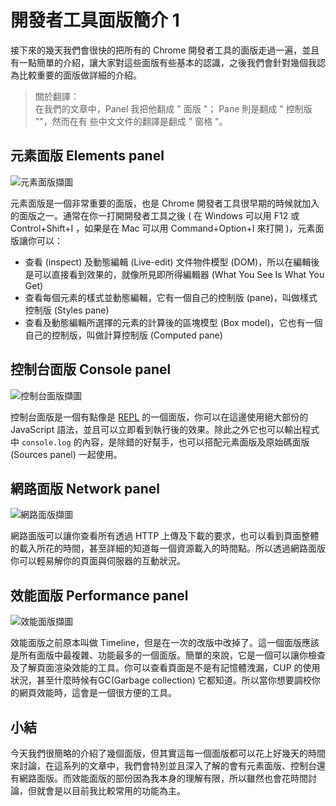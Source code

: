 # 開發者工具面版簡介 1

接下來的幾天我們會很快的把所有的 Chrome 開發者工具的面版走過一遍，並且有一點簡單的介紹，讓大家對這些面版有些基本的認識，之後我們會針對幾個我認為比較重要的面版做詳細的介紹。

> 關於翻譯：\
> 在我們的文章中，Panel 我把他翻成 " 面版 "； Pane 則是翻成 " 控制版 ""，然而在有
> 些中文文件的翻譯是翻成 " 窗格 "。

## 元素面版 Elements panel

![元素面版擷圖](https://www.dropbox.com/s/i135yjo4qex76vq/element.jpg?raw=1)

元素面版是一個非常重要的面版，也是 Chrome 開發者工具很早期的時候就加入的面版之一。通常在你一打開開發者工具之後 ( 在 Windows 可以用 F12 或 Control+Shift+I ，如果是在 Mac 可以用 Command+Option+I 來打開 )，元素面版讓你可以：

* 查看 (inspect) 及動態編輯 (Live-edit) 文件物件模型 (DOM)，所以在編輯後是可以直接看到效果的，就像所見即所得編輯器 (What You See Is What You Get)
* 查看每個元素的樣式並動態編輯，它有一個自己的控制版 (pane)，叫做樣式控制版 (Styles pane)
* 查看及動態編輯所選擇的元素的計算後的區塊模型 (Box model)，它也有一個自己的控制版，叫做計算控制版 (Computed pane)

## 控制台面版 Console panel

![控制台面版擷圖](https://www.dropbox.com/s/q6k6wsznmkrbswg/console.jpg?raw=1)

控制台面版是一個有點像是
[REPL](https://zh.wikipedia.org/wiki/%E8%AF%BB%E5%8F%96%EF%B9%A3%E6%B1%82%E5%80%BC%EF%B9%A3%E8%BE%93%E5%87%BA%E5%BE%AA%E7%8E%AF)
的一個面版，你可以在這邊使用絕大部份的 JavaScript 語法，並且可以立即看到執行後的效果。除此之外它也可以輸出程式中 `console.log` 的內容，是除錯的好幫手，也可以搭配元素面版及原始碼面版 (Sources panel) 一起使用。

## 網路面版 Network panel

![網路面版擷圖](https://www.dropbox.com/s/duu7i0du3saade7/network.jpg?raw=1)

網路面版可以讓你查看所有透過 HTTP 上傳及下載的要求，也可以看到頁面整體的載入所花的時間，甚至詳細的知道每一個資源載入的時間點。所以透過網路面版你可以輕易解你的頁面與伺服器的互動狀況。

## 效能面版 Performance panel

![效能面版擷圖](https://www.dropbox.com/s/aj4hkhtmy7r489q/performance.jpg?raw=1)

效能面版之前原本叫做 Timeline，但是在一次的改版中改掉了。這一個面版應該是所有面版中最複雜、功能最多的一個面版。簡單的來說，它是一個可以讓你檢查及了解頁面渲染效能的工具。你可以查看頁面是不是有記憶體洩漏，CUP 的使用狀況，甚至什麼時候有GC(Garbage collection) 它都知道。所以當你想要調校你的網頁效能時，這會是一個很方便的工具。

## 小結

今天我們很簡略的介紹了幾個面版，但其實這每一個面版都可以花上好幾天的時間來討論，在這系列的文章中，我們會特別並且深入了解的會有元素面版、控制台還有網路面版。而效能面版的部份因為我本身的理解有限，所以雖然也會花時間討論，但就會是以目前我比較常用的功能為主。
